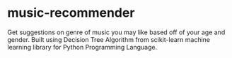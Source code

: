 # music-recommender
  Get suggestions on genre of music you may like based off of your age and gender. Built using Decision Tree Algorithm from scikit-learn machine learning library for Python Programming Language.
